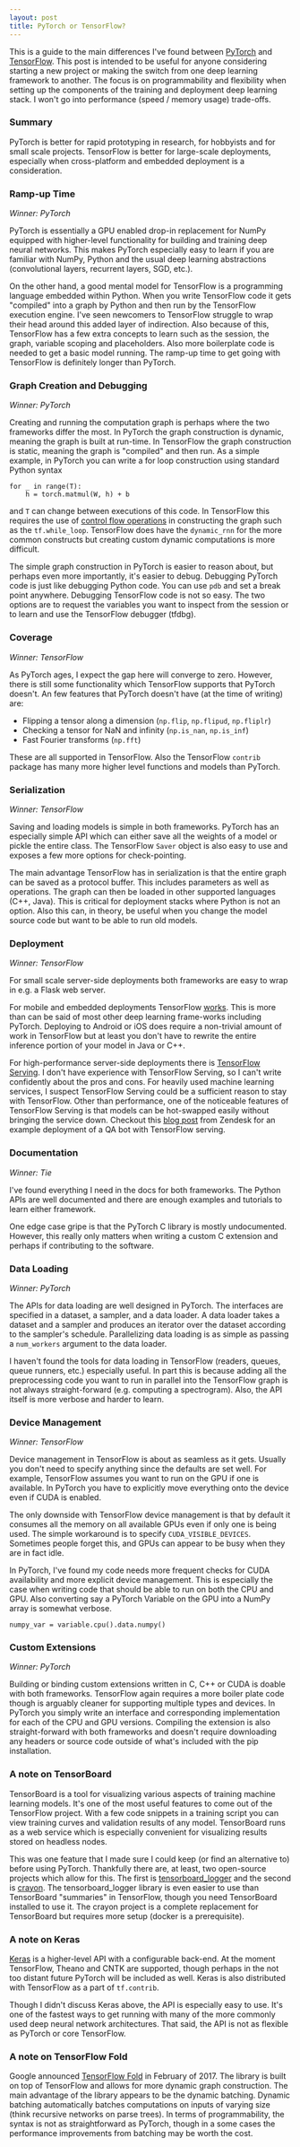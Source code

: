 ```yaml
---
layout: post
title: PyTorch or TensorFlow?
---
```


This is a guide to the main differences I've found between
[PyTorch](http://pytorch.org/) and [TensorFlow](https://www.tensorflow.org/).
This post is intended to be useful for anyone considering starting a new
project or making the switch from one deep learning framework to another.  The
focus is on programmability and flexibility when setting up the components of the
training and deployment deep learning stack. I won't go into performance (speed
/ memory usage) trade-offs.

### Summary 

PyTorch is better for rapid prototyping in research, for hobbyists and for
small scale projects. TensorFlow is better for large-scale deployments,
especially when cross-platform and embedded deployment is a consideration.

### Ramp-up Time 
*Winner: PyTorch*

PyTorch is essentially a GPU enabled drop-in replacement for NumPy equipped
with higher-level functionality for building and training deep neural networks.
This makes PyTorch especially easy to learn if you are familiar with NumPy,
Python and the usual deep learning abstractions (convolutional layers,
recurrent layers, SGD, etc.).

On the other hand, a good mental model for TensorFlow is a programming language
embedded within Python. When you write TensorFlow code it gets "compiled" into
a graph by Python and then run by the TensorFlow execution engine. I've seen
newcomers to TensorFlow struggle to wrap their head around this added layer of
indirection. Also because of this, TensorFlow has a few extra concepts to
learn such as the session, the graph, variable scoping and placeholders. Also
more boilerplate code is needed to get a basic model running. The ramp-up time
to get going with TensorFlow is definitely longer than PyTorch. 

### Graph Creation and Debugging
*Winner: PyTorch*

Creating and running the computation graph is perhaps where the two frameworks
differ the most. In PyTorch the graph construction is dynamic, meaning the
graph is built at run-time.  In TensorFlow the graph construction is static,
meaning the graph is "compiled" and then run. As a simple example, in PyTorch
you can write a for loop construction using standard Python syntax
```
for _ in range(T):
    h = torch.matmul(W, h) + b
```
and `T` can change between executions of this code. In TensorFlow this requires
the use of [control flow
operations](https://www.tensorflow.org/api_guides/python/control_flow_ops#Control_Flow_Operations)
in constructing the graph such as the `tf.while_loop`. TensorFlow does have the
`dynamic_rnn` for the more common constructs but creating custom dynamic
computations is more difficult.

The simple graph construction in PyTorch is easier to reason about, but perhaps
even more importantly, it's easier to debug. Debugging PyTorch code is just
like debugging Python code. You can use `pdb` and set a break point anywhere.
Debugging TensorFlow code is not so easy. The two options are to request the
variables you want to inspect from the session or to learn and use the
TensorFlow debugger (tfdbg).

### Coverage
*Winner: TensorFlow*

As PyTorch ages, I expect the gap here will converge to zero. However, there is
still some functionality which TensorFlow supports that PyTorch doesn't. An few
features that PyTorch doesn't have (at the time of writing) are:
- Flipping a tensor along a dimension (`np.flip`, `np.flipud`, `np.fliplr`)
- Checking a tensor for NaN and infinity (`np.is_nan`, `np.is_inf`)
- Fast Fourier transforms (`np.fft`)

These are all supported in TensorFlow. Also the TensorFlow `contrib` package
has many more higher level functions and models than PyTorch. 

### Serialization
*Winner: TensorFlow*

Saving and loading models is simple in both frameworks. PyTorch has an
especially simple API which can either save all the weights of a model or
pickle the entire class. The TensorFlow `Saver` object is also easy to use
and exposes a few more options for check-pointing. 

The main advantage TensorFlow has in serialization is that the entire graph can
be saved as a protocol buffer. This includes parameters as well as operations.
The graph can then be loaded in other supported languages (C++, Java). This is
critical for deployment stacks where Python is not an option. Also this can, in
theory, be useful when you change the model source code but want to be able to
run old models.

### Deployment
*Winner: TensorFlow*

For small scale server-side deployments both frameworks are easy to wrap
in e.g. a Flask web server.

For mobile and embedded deployments TensorFlow
[works](https://www.tensorflow.org/mobile/). This is more than can be said of
most other deep learning frame-works including PyTorch. Deploying to Android or
iOS does require a non-trivial amount of work in TensorFlow but at least you
don't have to rewrite the entire inference portion of your model in Java or
C++.

For high-performance server-side deployments there is [TensorFlow
Serving](https://www.tensorflow.org/serving/). I don't have experience with
TensorFlow Serving, so I can't write confidently about the pros and cons. For
heavily used machine learning services, I suspect TensorFlow Serving could be a
sufficient reason to stay with TensorFlow. Other than performance, one of the
noticeable features of TensorFlow Serving is that models can be hot-swapped
easily without bringing the service down. Checkout this [blog
post](https://medium.com/zendesk-engineering/how-zendesk-serves-tensorflow-models-in-production-751ee22f0f4b)
from Zendesk for an example deployment of a QA bot with TensorFlow serving.

### Documentation
*Winner: Tie*

I've found everything I need in the docs for both frameworks. The Python APIs
are well documented and there are enough examples and tutorials to learn either
framework.

One edge case gripe is that the PyTorch C library is mostly undocumented.
However, this really only matters when writing a custom C extension and perhaps
if contributing to the software.

### Data Loading
*Winner: PyTorch*

The APIs for data loading are well designed in PyTorch. The interfaces are
specified in a dataset, a sampler, and a data loader. A data loader takes a
dataset and a sampler and produces an iterator over the dataset according to
the sampler's schedule. Parallelizing data loading is as simple as passing a
`num_workers` argument to the data loader. 

I haven't found the tools for data loading in TensorFlow (readers, queues,
queue runners, etc.) especially useful. In part this is because adding all the
preprocessing code you want to run in parallel into the TensorFlow graph is not
always straight-forward (e.g. computing a spectrogram). Also, the API itself is
more verbose and harder to learn.

### Device Management
*Winner: TensorFlow*

Device management in TensorFlow is about as seamless as it gets. Usually you
don't need to specify anything since the defaults are set well. For example,
TensorFlow assumes you want to run on the GPU if one is available. In PyTorch
you have to explicitly move everything onto the device even if CUDA is enabled. 

The only downside with TensorFlow device management is that by default it
consumes all the memory on all available GPUs even if only one is being used.
The simple workaround is to specify `CUDA_VISIBLE_DEVICES`. Sometimes people
forget this, and GPUs can appear to be busy when they are in fact idle.

In PyTorch, I've found my code needs more frequent checks for CUDA availability
and more explicit device management. This is especially the case when writing
code that should be able to run on both the CPU and GPU. Also converting say a
PyTorch Variable on the GPU into a NumPy array is somewhat verbose.
```
numpy_var = variable.cpu().data.numpy()
```

### Custom Extensions
*Winner: PyTorch*

Building or binding custom extensions written in C, C++ or CUDA is doable with
both frameworks. TensorFlow again requires a more boiler plate code though is
arguably cleaner for supporting multiple types and devices. In PyTorch you
simply write an interface and corresponding implementation for each of the CPU
and GPU versions. Compiling the extension is also straight-forward with both
frameworks and doesn't require downloading any headers or source code outside
of what's included with the pip installation.

### A note on TensorBoard

TensorBoard is a tool for visualizing various aspects of training machine
learning models. It's one of the most useful features to come out of the
TensorFlow project. With a few code snippets in a training script you can view
training curves and validation results of any model. TensorBoard runs as a web
service which is especially convenient for visualizing results stored on
headless nodes.

This was one feature that I made sure I could keep (or find an alternative to)
before using PyTorch. Thankfully there are, at least, two open-source projects
which allow for this. The first is
[tensorboard_logger](https://github.com/TeamHG-Memex/tensorboard_logger) and
the second is [crayon](https://github.com/torrvision/crayon). The
tensorboard_logger library is even easier to use than TensorBoard "summaries"
in  TensorFlow, though you need TensorBoard installed to use it. The crayon
project is a complete replacement for TensorBoard but requires more setup
(docker is a prerequisite).

### A note on Keras

[Keras](https://keras.io/) is a higher-level API with a configurable back-end.
At the moment TensorFlow, Theano and CNTK are supported, though perhaps in the
not too distant future PyTorch will be included as well. Keras is also
distributed with TensorFlow as a part of `tf.contrib`.

Though I didn't discuss Keras above, the API is especially easy to use. It's
one of the fastest ways to get running with many of the more commonly used deep
neural network architectures. That said, the API is not as flexible as PyTorch
or core TensorFlow.

### A note on TensorFlow Fold 

Google announced [TensorFlow
Fold](https://research.googleblog.com/2017/02/announcing-tensorflow-fold-deep.html)
in February of 2017. The library is built on top of TensorFlow and allows for
more dynamic graph construction. The main advantage of the library appears to
be the dynamic batching. Dynamic batching automatically batches computations on
inputs of varying size (think recursive networks on parse trees). In terms of
programmability, the syntax is not as straightforward as PyTorch, though in a
some cases the performance improvements from batching may be worth the cost. 


